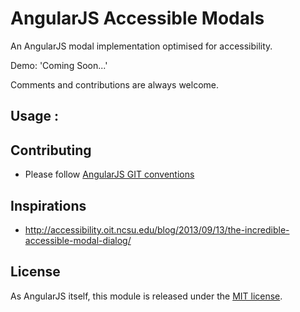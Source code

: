 # AngularJS Accessible Modals

An AngularJS modal implementation optimised for accessibility.

Demo: 'Coming Soon...'

Comments and contributions are always welcome.


## Usage :


## Contributing
 - Please follow [AngularJS GIT conventions](https://docs.google.com/document/d/1QrDFcIiPjSLDn3EL15IJygNPiHORgU1_OOAqWjiDU5Y/edit#)

## Inspirations
 - http://accessibility.oit.ncsu.edu/blog/2013/09/13/the-incredible-accessible-modal-dialog/

## License
As AngularJS itself, this module is released under the [MIT license](.LICENSE).
